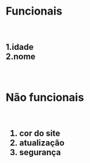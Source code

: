 <h1> Funcionais </h1>

</br>

<h2>

1.idade </br>
2.nome </br>


</h2>

</br>

<h1> Não funcionais </h1>


</br>


<h2>

1. cor do site</br>
2. atualização </br>
3. segurança </br></br>
</h2